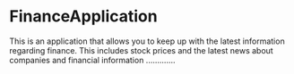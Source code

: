 # FinanceApplication
This is an application that allows you to keep up with the latest information regarding finance. This includes stock prices and the latest news about companies and financial information
.............

